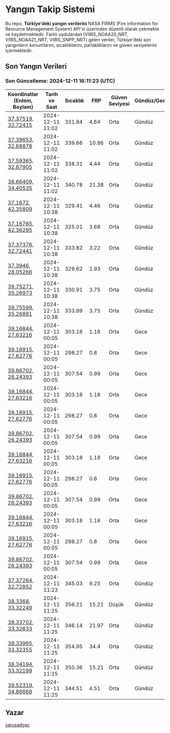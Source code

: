# Yangın Takip Sistemi

Bu repo, **Türkiye'deki yangın verilerini** NASA FIRMS (Fire Information for Resource Management System) API'si üzerinden düzenli olarak çekmekte ve kaydetmektedir. Farklı uydulardan (VIIRS_NOAA20_NRT, VIIRS_NOAA21_NRT, VIIRS_SNPP_NRT) gelen veriler, Türkiye'deki son yangınların konumlarını, sıcaklıklarını, parlaklıklarını ve güven seviyelerini içermektedir.

## Son Yangın Verileri
### Son Güncelleme: 2024-12-11 16:11:23 (UTC)

| Koordinatlar (Enlem, Boylam) | Tarih ve Saat | Sıcaklık | FRP | Güven Seviyesi | Gündüz/Gece |
|-----------------------------|----------------|----------|-----|----------------|-------------|
| [37.37519, 32.72415](https://www.google.com/maps?q=37.37519,32.72415) | 2024-12-11 11:02 | 331.84 | 4.64 | Orta | Gündüz |
| [37.39653, 32.68878](https://www.google.com/maps?q=37.39653,32.68878) | 2024-12-11 11:02 | 339.66 | 10.86 | Orta | Gündüz |
| [37.59365, 32.87905](https://www.google.com/maps?q=37.59365,32.87905) | 2024-12-11 11:02 | 338.31 | 4.44 | Orta | Gündüz |
| [38.66409, 34.40535](https://www.google.com/maps?q=38.66409,34.40535) | 2024-12-11 11:02 | 340.78 | 21.38 | Orta | Gündüz |
| [37.1672, 42.35809](https://www.google.com/maps?q=37.1672,42.35809) | 2024-12-11 10:38 | 329.41 | 4.46 | Orta | Gündüz |
| [37.16765, 42.36295](https://www.google.com/maps?q=37.16765,42.36295) | 2024-12-11 10:38 | 325.01 | 3.68 | Orta | Gündüz |
| [37.37376, 32.72441](https://www.google.com/maps?q=37.37376,32.72441) | 2024-12-11 10:38 | 333.82 | 3.22 | Orta | Gündüz |
| [37.3946, 28.05266](https://www.google.com/maps?q=37.3946,28.05266) | 2024-12-11 10:38 | 329.62 | 2.93 | Orta | Gündüz |
| [39.75271, 35.26973](https://www.google.com/maps?q=39.75271,35.26973) | 2024-12-11 10:38 | 330.91 | 3.75 | Orta | Gündüz |
| [39.75599, 35.26891](https://www.google.com/maps?q=39.75599,35.26891) | 2024-12-11 10:38 | 333.89 | 3.75 | Orta | Gündüz |
| [39.16844, 27.63216](https://www.google.com/maps?q=39.16844,27.63216) | 2024-12-11 00:05 | 303.18 | 1.18 | Orta | Gece |
| [39.16915, 27.62776](https://www.google.com/maps?q=39.16915,27.62776) | 2024-12-11 00:05 | 298.27 | 0.8 | Orta | Gece |
| [39.86702, 26.24393](https://www.google.com/maps?q=39.86702,26.24393) | 2024-12-11 00:05 | 307.54 | 0.99 | Orta | Gece |
| [39.16844, 27.63216](https://www.google.com/maps?q=39.16844,27.63216) | 2024-12-11 00:05 | 303.18 | 1.18 | Orta | Gece |
| [39.16915, 27.62776](https://www.google.com/maps?q=39.16915,27.62776) | 2024-12-11 00:05 | 298.27 | 0.8 | Orta | Gece |
| [39.86702, 26.24393](https://www.google.com/maps?q=39.86702,26.24393) | 2024-12-11 00:05 | 307.54 | 0.99 | Orta | Gece |
| [39.16844, 27.63216](https://www.google.com/maps?q=39.16844,27.63216) | 2024-12-11 00:05 | 303.18 | 1.18 | Orta | Gece |
| [39.16915, 27.62776](https://www.google.com/maps?q=39.16915,27.62776) | 2024-12-11 00:05 | 298.27 | 0.8 | Orta | Gece |
| [39.86702, 26.24393](https://www.google.com/maps?q=39.86702,26.24393) | 2024-12-11 00:05 | 307.54 | 0.99 | Orta | Gece |
| [39.16844, 27.63216](https://www.google.com/maps?q=39.16844,27.63216) | 2024-12-11 00:05 | 303.18 | 1.18 | Orta | Gece |
| [39.16915, 27.62776](https://www.google.com/maps?q=39.16915,27.62776) | 2024-12-11 00:05 | 298.27 | 0.8 | Orta | Gece |
| [39.86702, 26.24393](https://www.google.com/maps?q=39.86702,26.24393) | 2024-12-11 00:05 | 307.54 | 0.99 | Orta | Gece |
| [37.37264, 32.72852](https://www.google.com/maps?q=37.37264,32.72852) | 2024-12-11 11:23 | 345.03 | 9.25 | Orta | Gündüz |
| [38.3368, 33.32249](https://www.google.com/maps?q=38.3368,33.32249) | 2024-12-11 11:25 | 356.21 | 15.21 | Düşük | Gündüz |
| [38.33702, 33.32633](https://www.google.com/maps?q=38.33702,33.32633) | 2024-12-11 11:25 | 346.14 | 21.97 | Orta | Gündüz |
| [38.33965, 33.32355](https://www.google.com/maps?q=38.33965,33.32355) | 2024-12-11 11:25 | 354.95 | 34.4 | Orta | Gündüz |
| [38.34194, 33.32199](https://www.google.com/maps?q=38.34194,33.32199) | 2024-12-11 11:25 | 350.36 | 15.21 | Orta | Gündüz |
| [39.52319, 34.86668](https://www.google.com/maps?q=39.52319,34.86668) | 2024-12-11 11:25 | 344.51 | 4.51 | Orta | Gündüz |

## Yazar

[sarusadgac](https://x.com/sarusadgac)
